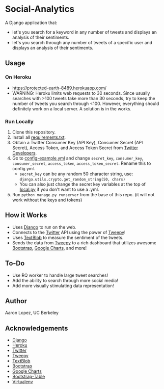 # Social-Analytics

A Django application that:
* let's you search for a keyword in any number of tweets and displays an analysis of their sentiments.
* let's you search through any number of tweets of a specific user and displays an analysis of their sentiments.

## Usage
### On Heroku
* https://protected-earth-8489.herokuapp.com/
* WARNING: Heroku limits web requests to 30 seconds. Since usually searches with >100 tweets take more than 30 seconds, try to keep the number of tweets you search through <100. However, everything should definitely work on a local server. A solution is in the works.

### Run Locally
1. Clone this repository.
2. Install all [requirements.txt](https://github.com/aaaronlopez/Social-Analytics/blob/master/requirements.txt).
3. Obtain a Twitter Consumer Key (API Key), Consumer Secret (API Secret), Access Token, and Access Token Secret from [Twitter Developers](https://dev.twitter.com/).
4. Go to [config-example.yml](https://github.com/aaaronlopez/Social-Analytics/blob/master/config-example.yml) and change `secret_key`, `consumer_key`, `consumer_secret`, `access_token`, `access_token_secret`. Rename this to config.yml.
	* `secret_key` can be any random 50 character string, use: `django.utils.crypto.get_random_string(50, chars)`
	* You can also just change the secret key variables at the top of [local.py](https://github.com/aaaronlopez/Social-Analytics/blob/master/project/settings/local.py) if you don't want to use a .yml.
6. Run `python manage.py runserver` from the base of this repo. (it will not work without the keys and tokens)

## How it Works
* Uses [Django](https://www.djangoproject.com/) to run on the web.
* Connects to the [Twitter](https://twitter.com/) API using the power of [Tweepy](https://github.com/tweepy/tweepy)!
* Uses [TextBlob](http://textblob.readthedocs.org/en/dev/) to measure the sentiment of the tweets.
* Sends the data from [Tweepy](https://github.com/tweepy/tweepy) to a rich dashboard that utilizes awesome [Bootstrap](http://getbootstrap.com/), [Google Charts](https://developers.google.com/chart/), and more!

## To-Do
* Use RQ worker to handle large tweet searches!
* Add the ability to search through more social media!
* Add more visually stimulating data representation!

## Author
Aaron Lopez, UC Berkeley

## Acknowledgements
* [Django](https://www.djangoproject.com/)
* [Heroku](https://www.heroku.com/)
* [Twitter](https://twitter.com/)
* [Tweepy](https://github.com/tweepy/tweepy)
* [TextBlob](http://textblob.readthedocs.org/en/dev/)
* [Bootstrap](http://getbootstrap.com/)
* [Google Charts](https://developers.google.com/chart/)
* [Bootstrap-Table](https://github.com/wenzhixin/bootstrap-table)
* [Virtualenv](https://virtualenv.pypa.io/en/latest/)

